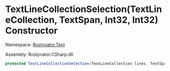 # TextLineCollectionSelection\(TextLineCollection, TextSpan, Int32, Int32\) Constructor

Namespace: [Roslynator.Text](../../README.md)

Assembly: Roslynator\.CSharp\.dll

```csharp
protected TextLineCollectionSelection(TextLineCollection lines, TextSpan span, int firstIndex, int lastIndex)
```


